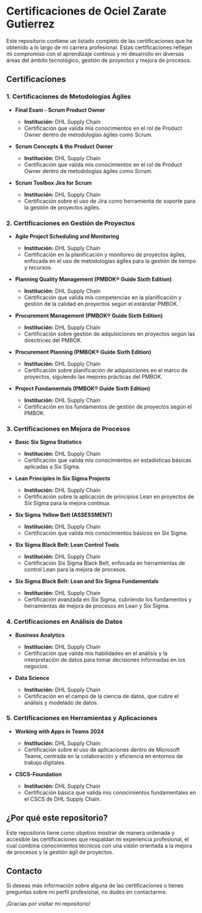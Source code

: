 # Certificaciones de Ociel Zarate Gutierrez 

Este repositorio contiene un listado completo de las certificaciones que he obtenido a lo largo de mi carrera profesional. Estas certificaciones reflejan mi compromiso con el aprendizaje continuo y mi desarrollo en diversas áreas del ámbito tecnológico, gestión de proyectos y mejora de procesos.

## Certificaciones

### **1. Certificaciones de Metodologías Ágiles**
- **Final Exam - Scrum Product Owner**  
  - **Institución:** DHL Supply Chain  
  - Certificación que valida mis conocimientos en el rol de Product Owner dentro de metodologías ágiles como Scrum.
  
- **Scrum Concepts & the Product Owner**  
  - **Institución:** DHL Supply Chain  
  - Certificación que valida mis conocimientos en el rol de Product Owner dentro de metodologías ágiles como Scrum.

- **Scrum Toolbox Jira for Scrum**  
  - **Institución:** DHL Supply Chain  
  - Certificación sobre el uso de Jira como herramienta de soporte para la gestión de proyectos ágiles.

### **2. Certificaciones en Gestión de Proyectos**
- **Agile Project Scheduling and Monitoring**  
  - **Institución:** DHL Supply Chain 
  - Certificación en la planificación y monitoreo de proyectos ágiles, enfocada en el uso de metodologías ágiles para la gestión de tiempo y recursos.

- **Planning Quality Management (PMBOK® Guide Sixth Edition)**  
  - **Institución:** DHL Supply Chain  
  - Certificación que valida mis competencias en la planificación y gestión de la calidad en proyectos según el estándar PMBOK.

- **Procurement Management (PMBOK® Guide Sixth Edition)**  
  - **Institución:** DHL Supply Chain  
  - Certificación sobre gestión de adquisiciones en proyectos según las directrices del PMBOK.

- **Procurement Planning (PMBOK® Guide Sixth Edition)**  
  - **Institución:** DHL Supply Chain  
  - Certificación sobre planificación de adquisiciones en el marco de proyectos, siguiendo las mejores prácticas del PMBOK.

- **Project Fundamentals (PMBOK® Guide Sixth Edition)**  
  - **Institución:** DHL Supply Chain   
  - Certificación en los fundamentos de gestión de proyectos según el PMBOK.

### **3. Certificaciones en Mejora de Procesos**
- **Basic Six Sigma Statistics**  
  - **Institución:** DHL Supply Chain 
  - Certificación que valida mis conocimientos en estadísticas básicas aplicadas a Six Sigma.

- **Lean Principles in Six Sigma Projects**  
  - **Institución:** DHL Supply Chain  
  - Certificación sobre la aplicación de principios Lean en proyectos de Six Sigma para la mejora continua.

- **Six Sigma Yellow Belt (ASSESSMENT)**  
  - **Institución:** DHL Supply Chain  
  - Certificación que valida mis conocimientos básicos en Six Sigma.

- **Six Sigma Black Belt: Lean Control Tools**  
  - **Institución:** DHL Supply Chain  
  - Certificación Six Sigma Black Belt, enfocada en herramientas de control Lean para la mejora de procesos.

- **Six Sigma Black Belt: Lean and Six Sigma Fundamentals**  
  - **Institución:** DHL Supply Chain 
  - Certificación avanzada en Six Sigma, cubriendo los fundamentos y herramientas de mejora de procesos en Lean y Six Sigma.

### **4. Certificaciones en Análisis de Datos**
- **Business Analytics**  
  - **Institución:** DHL Supply Chain 
  - Certificación que valida mis habilidades en el análisis y la interpretación de datos para tomar decisiones informadas en los negocios.

- **Data Science**  
  - **Institución:** DHL Supply Chain  
  - Certificación en el campo de la ciencia de datos, que cubre el análisis y modelado de datos.

### **5. Certificaciones en Herramientas y Aplicaciones**
- **Working with Apps in Teams 2024**  
  - **Institución:** DHL Supply Chain  
  - Certificación sobre el uso de aplicaciones dentro de Microsoft Teams, centrada en la colaboración y eficiencia en entornos de trabajo digitales.

- **CSCS-Foundation**  
  - **Institución:** DHL Supply Chain  
  - Certificación básica que valida mis conocimientos fundamentales en el CSCS de DHL Supply Chain.

## ¿Por qué este repositorio?
Este repositorio tiene como objetivo mostrar de manera ordenada y accesible las certificaciones que respaldan mi experiencia profesional, el cual combina conocimientos técnicos con una visión orientada a la mejora de procesos y la gestión ágil de proyectos.

## Contacto
Si deseas más información sobre alguna de las certificaciones o tienes preguntas sobre mi perfil profesional, no dudes en contactarme. 

¡Gracias por visitar mi repositorio!
